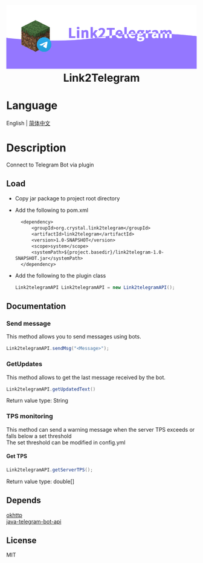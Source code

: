<h1 align="center">
    <img width="600" src="https://raw.githubusercontent.com/Crystal-Moling/link2telegram/master/Banner.png"/><br>
	Link2Telegram
</h1>

# Language
English | [简体中文](https://github.com/Crystal-Moling/link2telegram/blob/master/README-ZH.md)

# Description
Connect to Telegram Bot via plugin

## Load
* Copy jar package to project root directory
* Add the following to pom.xml

        <dependency>
            <groupId>org.crystal.link2telegram</groupId>
            <artifactId>link2telegram</artifactId>
            <version>1.0-SNAPSHOT</version>
            <scope>system</scope>
            <systemPath>${project.basedir}/link2telegram-1.0-SNAPSHOT.jar</systemPath>
        </dependency>
* Add the following to the plugin class
  ```java
  Link2telegramAPI Link2telegramAPI = new Link2telegramAPI();
  ```
  
## Documentation
### Send message
This method allows you to send messages using bots.
  ```java
  Link2telegramAPI.sendMsg("<Message>");
  ```
### GetUpdates
This method allows to get the last message received by the bot.
  ```java
  Link2telegramAPI.getUpdatedText()
  ```
Return value type: String
### TPS monitoring
This method can send a warning message when the server TPS exceeds or falls below a set threshold  
The set threshold can be modified in config.yml
#### Get TPS
   ````java
   Link2telegramAPI.getServerTPS();
   ````
Return value type: double[]
## Depends

[okhttp](https://github.com/square/okhttp)  
[java-telegram-bot-api](https://github.com/pengrad/java-telegram-bot-api)

## License
MIT